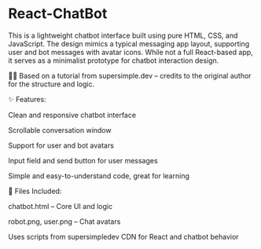 # React-ChatBot
This is a lightweight chatbot interface built using pure HTML, CSS, and JavaScript. The design mimics a typical messaging app layout, supporting user and bot messages with avatar icons. While not a full React-based app, it serves as a minimalist prototype for chatbot interaction design.

🧑‍🏫 Based on a tutorial from supersimple.dev – credits to the original author for the structure and logic.

✨ Features:

  Clean and responsive chatbot interface

  Scrollable conversation window

  Support for user and bot avatars

  Input field and send button for user messages

  Simple and easy-to-understand code, great for learning
  

📁 Files Included:

  chatbot.html – Core UI and logic

  robot.png, user.png – Chat avatars

Uses scripts from supersimpledev CDN for React and chatbot behavior
